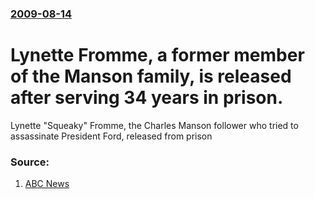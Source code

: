 ### [2009-08-14](/news/2009/08/14/index.md)

#  Lynette Fromme, a former member of the Manson family, is released after serving 34 years in prison. 

Lynette &quot;Squeaky&quot; Fromme, the Charles Manson follower who tried to assassinate President Ford, released from prison


### Source:

1. [ABC News](http://abcnews.go.com/Politics/MansonMurders/story?id=8327414&page=1)
